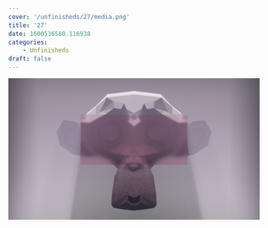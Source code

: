 ```yaml
---
cover: '/unfinisheds/27/media.png'
title: '27'
date: 1600536580.116938
categories:
    - Unfinisheds
draft: false
---
```


![](media.png)

                